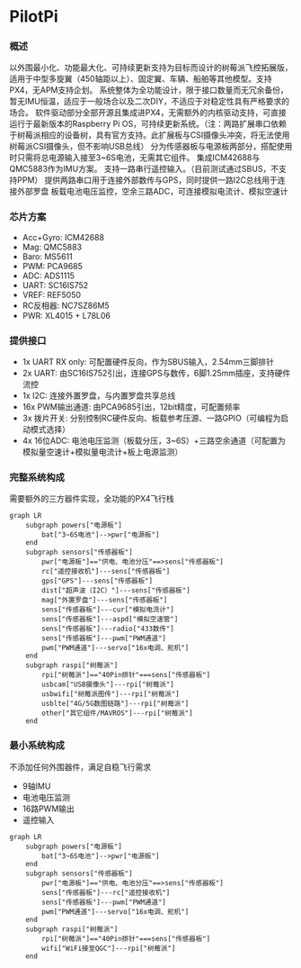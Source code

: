 # PilotPi
### 概述
以外围最小化、功能最大化、可持续更新支持为目标而设计的树莓派飞控拓展版，适用于中型多旋翼（450轴距以上）、固定翼、车辆、船舶等其他模型。支持PX4，无APM支持企划。
系统整体为全功能设计，限于接口数量而无冗余备份，暂无IMU恒温，适应于一般场合以及二次DIY，不适应于对稳定性具有严格要求的场合。
软件驱动部分全部开源且集成进PX4，无需额外的内核驱动支持，可直接运行于最新版本的Raspberry Pi OS，可持续更新系统。（注：两路扩展串口依赖于树莓派相应的设备树，具有官方支持。此扩展板与CSI摄像头冲突，将无法使用树莓派CSI摄像头，但不影响USB总线）
分为传感器板与电源板两部分，搭配使用时只需将总电源输入接至3~6S电池，无需其它组件。
集成ICM42688与QMC5883作为IMU方案。
支持一路串行遥控输入。（目前测试通过SBUS，不支持PPM）
提供两路串口用于连接外部数传与GPS，同时提供一路I2C总线用于连接外部罗盘
板载电池电压监控，空余三路ADC，可连接模拟电流计、模拟空速计

### 芯片方案
- Acc+Gyro: ICM42688
- Mag: QMC5883
- Baro: MS5611
- PWM: PCA9685
- ADC: ADS1115
- UART: SC16IS752
- VREF: REF5050
- RC反相器: NC7SZ86M5
- PWR: XL4015 + L78L06

### 提供接口
- 1x UART RX only: 可配置硬件反向，作为SBUS输入，2.54mm三脚排针
- 2x UART: 由SC16IS752引出，连接GPS与数传，6脚1.25mm插座，支持硬件流控
- 1x I2C: 连接外置罗盘，与内置罗盘共享总线
- 16x PWM输出通道: 由PCA9685引出，12bit精度，可配置频率
- 3x 拨片开关: 分别控制RC硬件反向、板载参考压源、一路GPIO（可编程为启动模式选择）
- 4x 16位ADC: 电池电压监测（板载分压，3~6S）+三路空余通道（可配置为模拟量空速计+模拟量电流计+板上电源监测）

### 完整系统构成
需要额外的三方器件实现，全功能的PX4飞行栈
```mermaid
graph LR
	subgraph powers["电源板"]
		bat["3~6S电池"]-->pwr["电源板"]
	end
	subgraph sensors["传感器板"]
		pwr["电源板"]=="供电、电池分压"==>sens["传感器板"]
		rc["遥控接收机"]---sens["传感器板"]
		gps["GPS"]---sens["传感器板"]
		dist["超声波（I2C）"]---sens["传感器板"]
		mag["外置罗盘"]---sens["传感器板"]
		sens["传感器板"]---cur["模拟电流计"]
		sens["传感器板"]---aspd["模拟空速管"]
		sens["传感器板"]---radio["433数传"]
		sens["传感器板"]---pwm["PWM通道"]
		pwm["PWM通道"]---servo["16x电调、舵机"]
	end
	subgraph raspi["树莓派"]
		rpi["树莓派"]=="40Pin排针"===sens["传感器板"]
		usbcam["USB摄像头"]---rpi["树莓派"]
		usbwifi["树莓派图传"]---rpi["树莓派"]
		usblte["4G/5G数图链路"]---rpi["树莓派"]
		other["其它组件/MAVROS"]---rpi["树莓派"]
	end
```
### 最小系统构成
不添加任何外围器件，满足自稳飞行需求

- 9轴IMU
- 电池电压监测
- 16路PWM输出
- 遥控输入

```mermaid
graph LR
	subgraph powers["电源板"]
		bat["3~6S电池"]-->pwr["电源板"]
	end
	subgraph sensors["传感器板"]
		pwr["电源板"]=="供电、电池分压"==>sens["传感器板"]
		sens["传感器板"]---rc["遥控接收机"]
		sens["传感器板"]---pwm["PWM通道"]
		pwm["PWM通道"]---servo["16x电调、舵机"]
	end
	subgraph raspi["树莓派"]
		rpi["树莓派"]=="40Pin排针"===sens["传感器板"]
		wifi["WiFi接至QGC"]---rpi["树莓派"]
	end
```